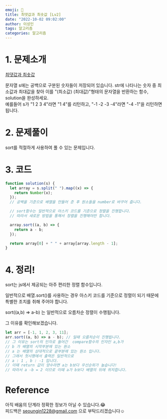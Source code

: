 ```yaml
---
emoji: 📖
title: 최댓값과 최솟값 [Lv2]
date: "2022-10-02 09:02:00"
author: 이성인
tags: 알고리즘
categories: 알고리즘
---
```


# 1. 문제소개

[최댓값과 최솟값](https://school.programmers.co.kr/learn/courses/30/lessons/12939)

문자열 s에는 공백으로 구분된 숫자들이 저장되어 있습니다. str에 나타나는 숫자 중 최소값과 최대값을 찾아 이를 "(최소값) (최대값)"형태의 문자열을 반환하는 함수, solution을 완성하세요.  
예를들어 s가 "1 2 3 4"라면 "1 4"를 리턴하고, "-1 -2 -3 -4"라면 "-4 -1"을 리턴하면 됩니다.

# 2. 문제풀이

sort를 적절하게 사용하여 풀 수 있는 문제입니다.

# 3. 코드

```js
function solution(s) {
  let array = s.split(" ").map((x) => {
    return Number(x);
  });
  // 공백을 기준으로 배열을 만들어 준 후 원소들을 number로 바꾸어 줍니다.

  // sort함수는 일반적으로 아스키 코드를 기준으로 정렬을 진행합니다.
  // 따라서 새로운 방법을 통해서 정렬을 진행해야만 합니다.

  array.sort((a, b) => {
    return a - b;
  });

  return array[0] + " " + array[array.length - 1];
}
```

# 4. 정리!

sort는 js에서 제공되는 아주 편리한 정렬 함수입니다.

일반적으로 배열.sort()를 사용하는 경우 아스키 코드를 기준으로 정렬이 되기 때문에 특별한 조치를 취해 주어야 합니다.

sort((a,b) => a-b) 는 일반적으로 오름차순 정렬이 수행됩니다.

그 이유를 확인해보겠습니다.

```js
let arr = [-1, 1, 2, 3, 11];
arr.sort((a, b) => a - b); // 일때 오름차순이 진행됩니다.
// 그 이유는 sort의 인자로 들어간  compare함수의 인자인 a,b가
// b 가 배열의 시작부분에 있는 원소
// a 는 배열의 상대적으로 끝부분에 있는 원소 입니다.
// 그래서 첫시행에서 출력은 일반적으로
// a : 1 , b : -1 입니다.
// 이때 return 값이 양수라면 a는 b보다 우선순위가 높습니다!
// 따라서 a -b = 2 이므로 이때 a가 b보다 배열의 뒤에 위치합니다.
```

# Reference

아직 배움의 단계라 정확한 정보가 아닐 수 있습니다.😂  
피드백은 seoungin1228@gmail.com 으로 부탁드리겠습니다☺️
